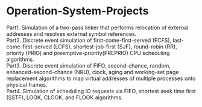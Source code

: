 # Operation-System-Projects
Part1. Simulation of a two-pass linker that performs relocation of external addresses and resolves external symbol references.  
Part2. Discrete event simulation of first-come-first-served (FCFS), last-come-first-served (LCFS), shortest-job-first (SJF), round-robin (RR), priority (PRIO) and preemptive-priority(PREPRIO) CPU scheduling algorithms.  
Part3. Discrete event simulation of FIFO, second-chance, random, enhanced-second-chance (NRU), clock, aging and working-set page replacement algorithms to map virtual addresses of multiple processes onto physical frames.  
Part4. Simulation of scheduling IO requests via FIFO, shortest seek time first (SSTF), LOOK, CLOOK, and FLOOK algorithms.  
